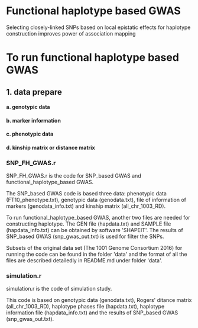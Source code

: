# Functional haplotype based GWAS
Selecting closely-linked SNPs based on local epistatic effects for haplotype construction improves power of association mapping

# To run functional haplotype based GWAS

## 1. data prepare

#### a. genotypic data


#### b. marker information

#### c. phenotypic data

#### d. kinship matrix or distance matrix


### SNP_FH_GWAS.r
SNP_FH_GWAS.r is the code for SNP_based GWAS and functional_haplotype_based GWAS.

The SNP_based GWAS code is based three data: phenotypic data (FT10_phenotype.txt), genotypic data (genodata.txt), file of information of markers (genodata_info.txt) and kinship matrix (all_chr_1003_RD). 

To run functional_haplotype_based GWAS, another two files are needed for constructing haplotype. The GEN file (hapdata.txt) and SAMPLE file (hapdata_info.txt) can be obtained by software 'SHAPEIT'. The results of SNP_based GWAS (snp_gwas_out.txt) is used for filter the SNPs.
 
Subsets of the original data set (The 1001 Genome Consortium 2016) for running the code can be found in the folder 'data' and the format of all the files are described detailedly in README.md under folder 'data'.


### simulation.r
simulation.r is the code of simulation study.

This code is based on genotypic data (genodata.txt), Rogers' ditance matrix  (all_chr_1003_RD), haplotype phases file (hapdata.txt), haplotype information file (hapdata_info.txt) and the results of SNP_based GWAS (snp_gwas_out.txt).


